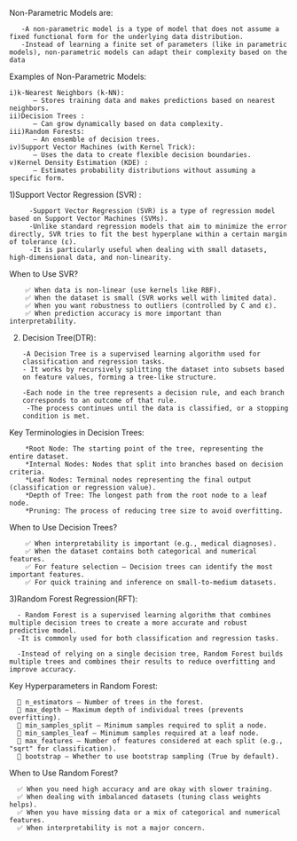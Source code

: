 Non-Parametric Models are:

       -A non-parametric model is a type of model that does not assume a fixed functional form for the underlying data distribution. 
       -Instead of learning a finite set of parameters (like in parametric models), non-parametric models can adapt their complexity based on the data

Examples of Non-Parametric Models:

    i)k-Nearest Neighbors (k-NN):
          – Stores training data and makes predictions based on nearest neighbors.
    ii)Decision Trees :
          – Can grow dynamically based on data complexity.
    iii)Random Forests:
          – An ensemble of decision trees.
    iv)Support Vector Machines (with Kernel Trick):
          – Uses the data to create flexible decision boundaries.
    v)Kernel Density Estimation (KDE) :
          – Estimates probability distributions without assuming a specific form.

1)Support Vector Regression (SVR) :

         -Support Vector Regression (SVR) is a type of regression model based on Support Vector Machines (SVMs).
         -Unlike standard regression models that aim to minimize the error directly, SVR tries to fit the best hyperplane within a certain margin of tolerance (ε). 
         -It is particularly useful when dealing with small datasets, high-dimensional data, and non-linearity.
When to Use SVR?

        ✅ When data is non-linear (use kernels like RBF).
        ✅ When the dataset is small (SVR works well with limited data).
        ✅ When you want robustness to outliers (controlled by C and ε).
        ✅ When prediction accuracy is more important than interpretability.

2) Decision Tree(DTR):
   
       -A Decision Tree is a supervised learning algorithm used for classification and regression tasks.
       - It works by recursively splitting the dataset into subsets based on feature values, forming a tree-like structure.

       -Each node in the tree represents a decision rule, and each branch corresponds to an outcome of that rule. 
        -The process continues until the data is classified, or a stopping condition is met.

  Key Terminologies in Decision Trees:
  
        *Root Node: The starting point of the tree, representing the entire dataset.
        *Internal Nodes: Nodes that split into branches based on decision criteria.
        *Leaf Nodes: Terminal nodes representing the final output (classification or regression value).
        *Depth of Tree: The longest path from the root node to a leaf node.
        *Pruning: The process of reducing tree size to avoid overfitting.

 When to Use Decision Trees?
 
        ✅ When interpretability is important (e.g., medical diagnoses).
        ✅ When the dataset contains both categorical and numerical features.
        ✅ For feature selection – Decision trees can identify the most important features.
        ✅ For quick training and inference on small-to-medium datasets.

3)Random Forest Regression(RFT):

      - Random Forest is a supervised learning algorithm that combines multiple decision trees to create a more accurate and robust predictive model.
      -It is commonly used for both classification and regression tasks.

      -Instead of relying on a single decision tree, Random Forest builds multiple trees and combines their results to reduce overfitting and improve accuracy.

Key Hyperparameters in Random Forest:

      🔹 n_estimators – Number of trees in the forest.
      🔹 max_depth – Maximum depth of individual trees (prevents overfitting).
      🔹 min_samples_split – Minimum samples required to split a node.
      🔹 min_samples_leaf – Minimum samples required at a leaf node.
      🔹 max_features – Number of features considered at each split (e.g., "sqrt" for classification).
      🔹 bootstrap – Whether to use bootstrap sampling (True by default).

When to Use Random Forest?

      ✅ When you need high accuracy and are okay with slower training.
      ✅ When dealing with imbalanced datasets (tuning class weights helps).
      ✅ When you have missing data or a mix of categorical and numerical features.
      ✅ When interpretability is not a major concern.



